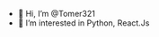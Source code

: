 - 👋 Hi, I’m @Tomer321
- 👀 I’m interested in Python, React.Js

<!---
Tomer321/Tomer321 is a ✨ special ✨ repository because its `README.md` (this file) appears on your GitHub profile.
You can click the Preview link to take a look at your changes.
--->
